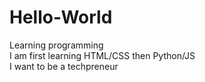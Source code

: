 # Hello-World
Learning programming <br>
I am first learning HTML/CSS then Python/JS <br>
I want to be a techpreneur <br>

